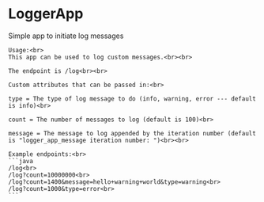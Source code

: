 # LoggerApp
Simple app to initiate log messages

    Usage:<br>
    This app can be used to log custom messages.<br><br>

    The endpoint is /log<br><br>

    Custom attributes that can be passed in:<br>

    type = The type of log message to do (info, warning, error --- default is info)<br>

    count = The number of messages to log (default is 100)<br>

    message = The message to log appended by the iteration number (default is "logger_app_message iteration number: ")<br><br>

    Example endpoints:<br>
    ```java
    /log<br>
    /log?count=10000000<br>
    /log?count=1400&message=hello+warning+world&type=warning<br>
    /log?count=1000&type=error<br>
    ```
